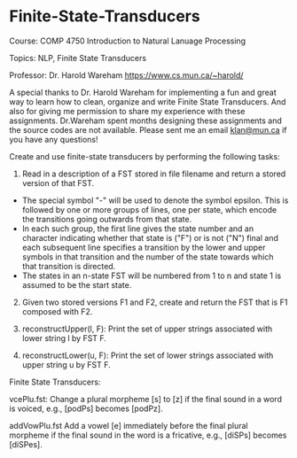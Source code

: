 # Finite-State-Transducers

Course: COMP 4750 Introduction to Natural Lanuage Processing

Topics: NLP, Finite State Transducers

Professor: Dr. Harold Wareham https://www.cs.mun.ca/~harold/

A special thanks to Dr. Harold Wareham for implementing a fun and great way to learn how to clean, organize and write Finite State Transducers. And also for giving me permission to share my experience with these assignments. Dr.Wareham spent months designing these assignments and the source codes are not available. Please sent me an email klan@mun.ca if you have any questions!



Create and use finite-state transducers by performing the following tasks:


1) Read in a description of a FST stored in file filename and return a stored version of that FST.
  - The special symbol "-" will be used to denote the symbol epsilon. This is followed by one or more groups of lines, one per state, which encode the transitions going outwards from that state. 
  - In each such group, the first line gives the state number and an character indicating whether that state is ("F") or is not ("N") final and each subsequent line specifies a transition by the lower and upper symbols in that transition and the number of the state towards which that transition is directed. 
  - The states in an n-state FST will be numbered from 1 to n and state 1 is assumed to be the start state. 

2) Given two stored versions F1 and F2, create and return the FST that is F1 composed with F2.

3) reconstructUpper(l, F): Print the set of upper strings associated with lower string l by FST F.
4) reconstructLower(u, F): Print the set of lower strings associated with upper string u by FST F.


Finite State Transducers:

vcePlu.fst: Change a plural morpheme [s] to [z] if the final sound in a word is voiced, e.g., [podPs] becomes [podPz].

addVowPlu.fst Add a vowel [e] immediately before the final plural morpheme if the final sound in the word is a fricative, e.g., [diSPs] becomes [diSPes].
